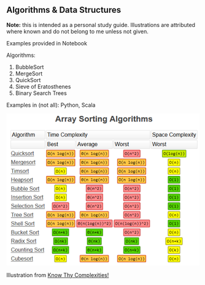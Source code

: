 ## Algorithms & Data Structures ##

**Note:** this is intended as a personal study guide. Illustrations are attributed where known and do not belong to me unless not given.

Examples provided in Notebook

Algorithms:
1. BubbleSort
2. MergeSort
3. QuickSort
4. Sieve of Eratosthenes
5. Binary Search Trees

Examples in (not all): Python, Scala

![complexityIllustration](https://github.com/RobinsonLuzo/Algorithms-Data-Structures/blob/master/img/Algorithm-complexity-illustration.png)

Illustration from [Know Thy Complexities!](https://www.bigocheatsheet.com/)


